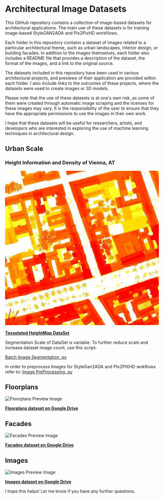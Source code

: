 # Architectural Image Datasets

This GitHub repository contains a collection of image-based datasets for architectural applications. The main use of these datasets is for training image-based StyleGAN2ADA and Pix2PixHD workflows. 

Each folder in this repository contains a dataset of images related to a particular architectural theme, such as urban landscapes, interior design, or building facades. In addition to the images themselves, each folder also includes a README file that provides a description of the dataset, the format of the images, and a link to the original source. 

The datasets included in this repository have been used in various architectural projects, and previews of their application are provided within each folder. I also include links to the outcomes of these projects, where the datasets were used to create images or 3D models.

Please note that the use of these datasets is at one's own risk, as some of them were created through automatic image scraping and the licenses for these images may vary. It is the responsibility of the user to ensure that they have the appropriate permissions to use the images in their own work.

I hope that these datasets will be useful for researchers, artists, and developers who are interested in exploring the use of machine learning techniques in architectural design. 


## Urban Scale

### Height Information and Density of Vienna, AT
![Urban Scale Preview Image](content/urban_heightmap/21_3.jpg)

**[Tesselated HeightMap DataSet](https://drive.google.com/file/d/1yluRfJOm0j5zO3CsAXJ4i0svnm7Y5-RR/view?usp=share_link)**

Segmentation Scale of DataSet is variable. To further reduce scale and increase dataset image count, use this script:

[Batch Image Segmentation .py](/image_processing_tools/image_segmentation_and_stich.py)

In order to preprocess Images for StyleGan2ADA and PIx2PIXHD wokflows refer to:
[Image PreProcessing .py](/image_processing_tools/preprocess_images_ml.py)

## Floorplans

![Floorplans Preview Image](/path/to/floorplans_preview_image.png)

**[Floorplans dataset on Google Drive](https://drive.google.com/drive/folders/your-floorplans-dataset-link)**

## Facades

![Facades Preview Image](/path/to/facades_preview_image.png)

**[Facades dataset on Google Drive](https://drive.google.com/drive/folders/your-facades-dataset-link)**

## Images

![Images Preview Image](/path/to/images_preview_image.png)

**[Images dataset on Google Drive](https://drive.google.com/drive/folders/your-images-dataset-link)**

I hope this helps! Let me know if you have any further questions.
